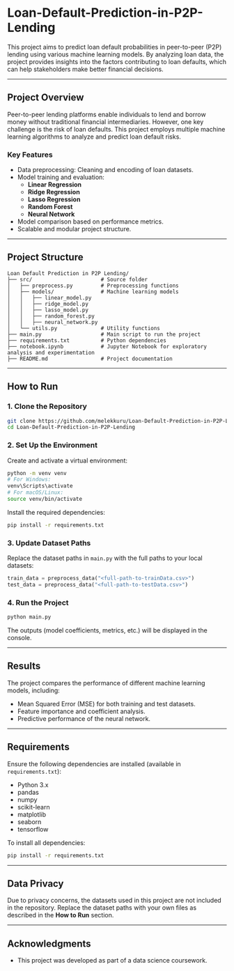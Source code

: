 # Loan-Default-Prediction-in-P2P-Lending


This project aims to predict loan default probabilities in peer-to-peer (P2P) lending using various machine learning models. By analyzing loan data, the project provides insights into the factors contributing to loan defaults, which can help stakeholders make better financial decisions.

---

## **Project Overview**

Peer-to-peer lending platforms enable individuals to lend and borrow money without traditional financial intermediaries. However, one key challenge is the risk of loan defaults. This project employs multiple machine learning algorithms to analyze and predict loan default risks.

### **Key Features**
- Data preprocessing: Cleaning and encoding of loan datasets.
- Model training and evaluation:
  - **Linear Regression**
  - **Ridge Regression**
  - **Lasso Regression**
  - **Random Forest**
  - **Neural Network**
- Model comparison based on performance metrics.
- Scalable and modular project structure.

---

## **Project Structure**

```plaintext
Loan Default Prediction in P2P Lending/
├── src/                      # Source folder
│   ├── preprocess.py         # Preprocessing functions
│   ├── models/               # Machine learning models
│   │   ├── linear_model.py
│   │   ├── ridge_model.py
│   │   ├── lasso_model.py
│   │   ├── random_forest.py
│   │   ├── neural_network.py
│   └── utils.py              # Utility functions
├── main.py                   # Main script to run the project
├── requirements.txt          # Python dependencies
├── notebook.ipynb            # Jupyter Notebook for exploratory analysis and experimentation
├── README.md                 # Project documentation
```

---

## **How to Run**

### **1. Clone the Repository**
```bash
git clone https://github.com/melekkuru/Loan-Default-Prediction-in-P2P-Lending.git
cd Loan-Default-Prediction-in-P2P-Lending

```

### **2. Set Up the Environment**
Create and activate a virtual environment:
```bash
python -m venv venv
# For Windows:
venv\Scripts\activate
# For macOS/Linux:
source venv/bin/activate
```

Install the required dependencies:
```bash
pip install -r requirements.txt
```

### **3. Update Dataset Paths**
Replace the dataset paths in `main.py` with the full paths to your local datasets:
```python
train_data = preprocess_data("<full-path-to-trainData.csv>")
test_data = preprocess_data("<full-path-to-testData.csv>")
```

### **4. Run the Project**
```bash
python main.py
```

The outputs (model coefficients, metrics, etc.) will be displayed in the console.

---

## **Results**

The project compares the performance of different machine learning models, including:
- Mean Squared Error (MSE) for both training and test datasets.
- Feature importance and coefficient analysis.
- Predictive performance of the neural network.

---

## **Requirements**

Ensure the following dependencies are installed (available in `requirements.txt`):
- Python 3.x
- pandas
- numpy
- scikit-learn
- matplotlib
- seaborn
- tensorflow

To install all dependencies:
```bash
pip install -r requirements.txt
```

---

## **Data Privacy**

Due to privacy concerns, the datasets used in this project are not included in the repository. Replace the dataset paths with your own files as described in the **How to Run** section.

---


## **Acknowledgments**

- This project was developed as part of a data science coursework.



